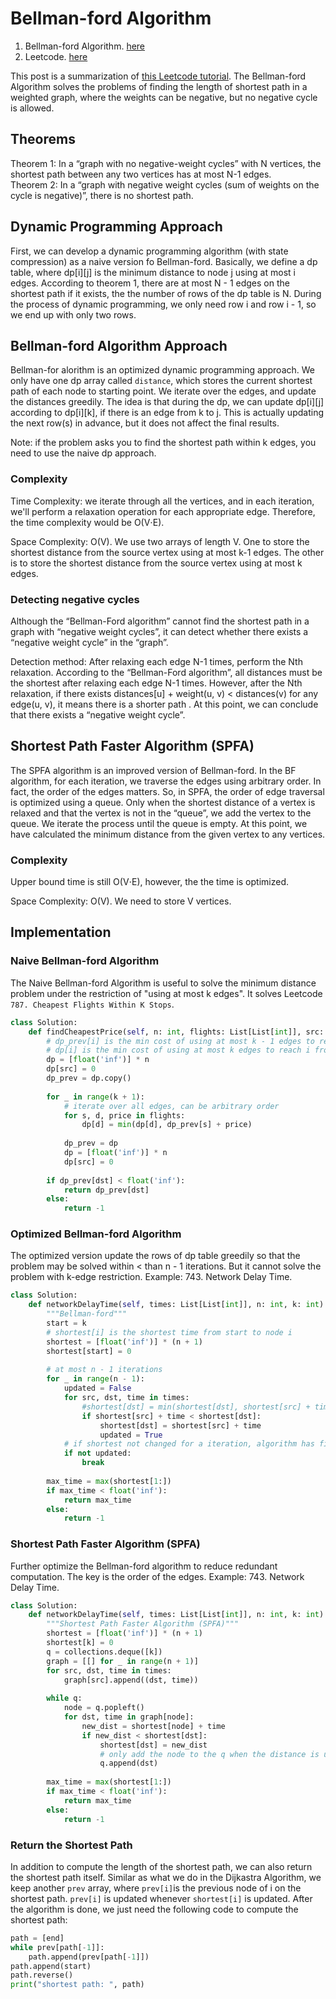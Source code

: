# Bellman-ford Algorithm

1. Bellman-ford Algorithm. [here](https://www.geeksforgeeks.org/bellman-ford-algorithm-dp-23/)
2. Leetcode. [here](https://leetcode.com/problem-list/9id9smj2/)

This post is a summarization of [this Leetcode tutorial](https://leetcode.com/explore/learn/card/graph/622/single-source-shortest-path-algorithm/3864/). The Bellman-ford Algorithm solves the problems of finding the length of shortest path in a weighted graph, where the weights can be negative, but no negative cycle is allowed.

## Theorems
Theorem 1: In a “graph with no negative-weight cycles” with N vertices, the shortest path between any two vertices has at most N-1 edges.   
Theorem 2: In a “graph with negative weight cycles (sum of weights on the cycle is negative)”, there is no shortest path.

## Dynamic Programming Approach
First, we can develop a dynamic programming algorithm (with state compression) as a naive version fo Bellman-ford. Basically, we define a dp table, where dp[i][j] is the minimum distance to node j using at most i edges. According to theorem 1, there are at most N - 1 edges on the shortest path if it exists, the the number of rows of the dp table is N. During the process of dynamic programming, we only need row i and row i - 1, so we end up with only two rows.

## Bellman-ford Algorithm Approach
Bellman-for alorithm is an optimized dynamic programming approach. We only have one dp array called ```distance```, which stores the current shortest path of each node to starting point. We iterate over the edges, and update the distances greedily. The idea is that during the dp, we can update dp[i][j] according to dp[i][k], if there is an edge from k to j. This is actually updating the next row(s) in advance, but it does not affect the final results.   

Note: if the problem asks you to find the shortest path within k edges, you need to use the naive dp approach.

### Complexity
Time Complexity: we iterate through all the vertices, and in each iteration, we'll perform a relaxation operation for each appropriate edge. Therefore, the time complexity would be O(V⋅E).

Space Complexity: O(V). We use two arrays of length V. One to store the shortest distance from the source vertex using at most k-1 edges. The other is to store the shortest distance from the source vertex using at most k edges.

### Detecting negative cycles
Although the “Bellman-Ford algorithm” cannot find the shortest path in a graph with “negative weight cycles”, it can detect whether there exists a “negative weight cycle” in the “graph”.

Detection method: After relaxing each edge N-1 times, perform the Nth relaxation. According to the “Bellman-Ford algorithm”, all distances must be the shortest after relaxing each edge N-1 times. However, after the Nth relaxation, if there exists distances[u] + weight(u, v) < distances(v) for any edge(u, v), it means there is a shorter path . At this point, we can conclude that there exists a “negative weight cycle”.

## Shortest Path Faster Algorithm (SPFA)
The SPFA algorithm is an improved version of Bellman-ford. In the BF algorithm, for each iteration, we traverse the edges using arbitrary order. In fact, the order of the edges matters. So, in SPFA, the order of edge traversal is optimized using a queue. Only when the shortest distance of a vertex is relaxed and that the vertex is not in the “queue”, we add the vertex to the queue. We iterate the process until the queue is empty. At this point, we have calculated the minimum distance from the given vertex to any vertices.

### Complexity
Upper bound time is still O(V⋅E), however, the the time is optimized. 

Space Complexity: O(V). We need to store V vertices.

## Implementation
### Naive Bellman-ford Algorithm
The Naive Bellman-ford Algorithm is useful to solve the minimum distance problem under the restriction of "using at most k edges". It solves Leetcode ```787. Cheapest Flights Within K Stops```.
```python
class Solution:
    def findCheapestPrice(self, n: int, flights: List[List[int]], src: int, dst: int, k: int) -> int:
        # dp_prev[i] is the min cost of using at most k - 1 edges to reach i from start
        # dp[i] is the min cost of using at most k edges to reach i from start
        dp = [float('inf')] * n
        dp[src] = 0
        dp_prev = dp.copy()
        
        for _ in range(k + 1):
            # iterate over all edges, can be arbitrary order
            for s, d, price in flights:
                dp[d] = min(dp[d], dp_prev[s] + price)
                
            dp_prev = dp
            dp = [float('inf')] * n
            dp[src] = 0
                
        if dp_prev[dst] < float('inf'):
            return dp_prev[dst]
        else:
            return -1
```

### Optimized Bellman-ford Algorithm
The optimized version update the rows of dp table greedily so that the problem may be solved within < than n - 1 iterations. But it cannot solve the problem with k-edge restriction. Example: 743. Network Delay Time.
```python
class Solution:
    def networkDelayTime(self, times: List[List[int]], n: int, k: int) -> int:
        """Bellman-ford"""
        start = k
        # shortest[i] is the shortest time from start to node i
        shortest = [float('inf')] * (n + 1)
        shortest[start] = 0
            
        # at most n - 1 iterations
        for _ in range(n - 1):
            updated = False
            for src, dst, time in times:
                #shortest[dst] = min(shortest[dst], shortest[src] + time)
                if shortest[src] + time < shortest[dst]:
                    shortest[dst] = shortest[src] + time
                    updated = True
            # if shortest not changed for a iteration, algorithm has finished
            if not updated:
                break
                
        max_time = max(shortest[1:])
        if max_time < float('inf'):
            return max_time
        else:
            return -1
```

### Shortest Path Faster Algorithm (SPFA)
Further optimize the Bellman-ford algorithm to reduce redundant computation. The key is the order of the edges. Example: 743. Network Delay Time.
```python
class Solution:
    def networkDelayTime(self, times: List[List[int]], n: int, k: int) -> int:
        """Shortest Path Faster Algorithm (SPFA)"""
        shortest = [float('inf')] * (n + 1)
        shortest[k] = 0
        q = collections.deque([k])
        graph = [[] for _ in range(n + 1)]
        for src, dst, time in times:
            graph[src].append((dst, time))
        
        while q:
            node = q.popleft()
            for dst, time in graph[node]:
                new_dist = shortest[node] + time
                if new_dist < shortest[dst]:
                    shortest[dst] = new_dist
                    # only add the node to the q when the distance is updated
                    q.append(dst)
                    
        max_time = max(shortest[1:])
        if max_time < float('inf'):
            return max_time
        else:
            return -1
```
### Return the Shortest Path
In addition to compute the length of the shortest path, we can also return the shortest path itself. Similar as what we do in the Dijkastra Algorithm, we keep another ```prev``` array, where ```prev[i]```is the previous node of i on the shortest path. ```prev[i]``` is updated whenever ```shortest[i]``` is updated. After the algorithm is done, we just need the following code to compute the shortest path:
```python
path = [end]
while prev[path[-1]]:
    path.append(prev[path[-1]])
path.append(start)
path.reverse()
print("shortest path: ", path)
```
